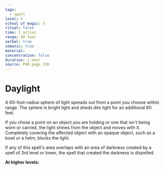```yaml
---
tags:
  - spell
level: 3
school of magic: V
ritual: false
time: 1 action
range: 60 feet
verbal: true
somatic: true
material: 
concentration: false
duration: 1 hour
source: PHB page 230
---
```

# Daylight
A 60-foot-radius sphere of light spreads out from a point you choose within range. The sphere is bright light and sheds dim light for an additional 60 feet.

If you chose a point on an object you are holding or one that isn't being worn or carried, the light shines from the object and moves with it. Completely covering the affected object with an opaque object, such as a bowl or a helm, blocks the light.

If any of this spell's area overlaps with an area of darkness created by a spell of 3rd level or lower, the spell that created the darkness is dispelled.

**At higher levels:** 